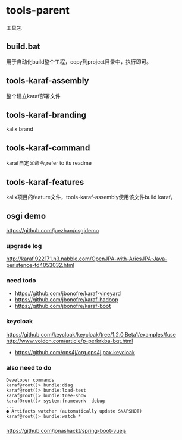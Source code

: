 # tools-parent
工具包
## build.bat
用于自动化build整个工程，copy到project目录中，执行即可。
## tools-karaf-assembly
整个建立karaf部署文件
## tools-karaf-branding
kalix brand
## tools-karaf-command
karaf自定义命令,refer to its readme
## tools-karaf-features
kalix项目的feature文件，tools-karaf-assembly使用该文件build karaf。
## osgi demo
https://github.com/juezhan/osgidemo

### upgrade log
http://karaf.922171.n3.nabble.com/OpenJPA-with-AriesJPA-Java-peristence-td4053032.html

### need todo 
* https://github.com/jbonofre/karaf-vineyard
* https://github.com/jbonofre/karaf-hadoop
* https://github.com/jbonofre/karaf-boot

### keycloak
https://github.com/keycloak/keycloak/tree/1.2.0.Beta1/examples/fuse
http://www.voidcn.com/article/p-perkrkba-bqt.html
* https://github.com/ops4j/org.ops4j.pax.keycloak

### also need to do
``` 
Developer commands
karaf@root()> bundle:diag
karaf@root()> bundle:load-test
karaf@root()> bundle:tree-show
karaf@root()> system:framework -debug
...
● Artifacts watcher (automatically update SNAPSHOT)
karaf@root()> bundle:watch *
```
### 
https://github.com/jonashackt/spring-boot-vuejs
